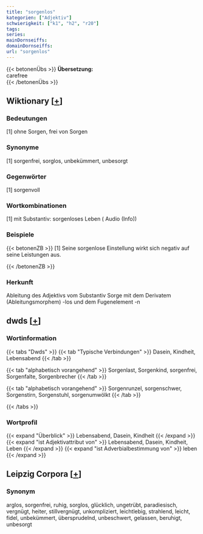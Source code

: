 ```yaml
---
title: "sorgenlos"
kategorien: ["Adjektiv"]
schwierigkeit: ["k1", "h2", "r20"]
tags:
series:
mainDornseiffs:
domainDornseiffs:
url: "sorgenlos"
---
```


{{< betonenÜbs >}}
**Übersetzung:**  
carefree  
{{< /betonenÜbs >}}

## Wiktionary [[+](https://de.wiktionary.org/wiki/sorgenlos)]

### Bedeutungen
[1] ohne Sorgen, frei von Sorgen  

### Synonyme
[1] sorgenfrei, sorglos, unbekümmert, unbesorgt  

### Gegenwörter
[1] sorgenvoll  

### Wortkombinationen
[1] mit Substantiv: sorgenloses Leben ( Audio (Info))  

### Beispiele
{{< betonenZB >}}
[1] Seine sorgenlose Einstellung wirkt sich negativ auf seine Leistungen aus.  

{{< /betonenZB >}}
### Herkunft
Ableitung des Adjektivs vom Substantiv Sorge mit dem Derivatem (Ableitungsmorphem) -los und dem Fugenelement -n  



## dwds [[+](https://www.dwds.de/wb/sorgenlos)]

### Wortinformation
{{< tabs "Dwds" >}}
{{< tab "Typische Verbindungen" >}}
Dasein, Kindheit, Lebensabend
{{< /tab >}}

{{< tab "alphabetisch vorangehend" >}}
Sorgenlast, Sorgenkind, sorgenfrei, Sorgenfalte, Sorgenbrecher
{{< /tab >}}

{{< tab "alphabetisch vorangehend" >}}
Sorgenrunzel, sorgenschwer, Sorgenstirn, Sorgenstuhl, sorgenumwölkt
{{< /tab >}}

{{< /tabs >}}

### Wortprofil
{{< expand "Überblick" >}} Lebensabend, Dasein, Kindheit {{< /expand >}}
{{< expand "ist Adjektivattribut von" >}} Lebensabend, Dasein, Kindheit, Leben {{< /expand >}}
{{< expand "ist Adverbialbestimmung von" >}} leben {{< /expand >}}

## Leipzig Corpora [[+](https://corpora.uni-leipzig.de/en/res?word=sorgenlos&corpusId=deu_newscrawl-public_2018)]


### Synonym
arglos, sorgenfrei, ruhig, sorglos, glücklich, ungetrübt, paradiesisch, vergnügt, heiter, stillvergnügt, unkompliziert, leichtlebig, strahlend, leicht, fidel, unbekümmert, übersprudelnd, unbeschwert, gelassen, beruhigt, unbesorgt


